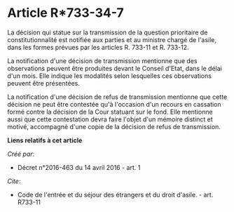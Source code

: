 # Article R*733-34-7

La décision qui statue sur la transmission de la question prioritaire de constitutionnalité est notifiée aux parties et au
ministre chargé de l'asile, dans les formes prévues par les articles R. 733-11 et R. 733-12. 

La notification d'une décision de transmission mentionne que des observations peuvent être produites devant le Conseil
d'Etat, dans le délai d'un mois. Elle indique les modalités selon lesquelles ces observations peuvent être présentées. 

La notification d'une décision de refus de transmission mentionne que cette décision ne peut être contestée qu'à l'occasion
d'un recours en cassation formé contre la décision de la Cour statuant sur le fond. Elle mentionne aussi que cette
contestation devra faire l'objet d'un mémoire distinct et motivé, accompagné d'une copie de la décision de refus de
transmission.

**Liens relatifs à cet article**

_Créé par_:

  - Décret n°2016-463 du 14 avril 2016 - art. 1

_Cite_:

  - Code de l'entrée et du séjour des étrangers et du droit d'asile. - art. R733-11
